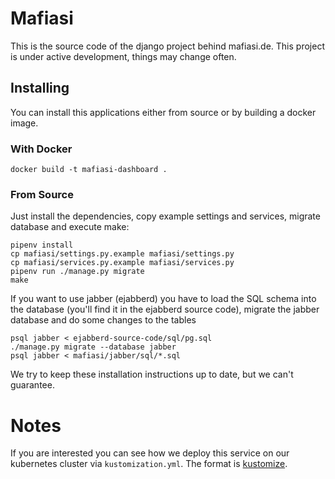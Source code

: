 # Mafiasi

This is the source code of the django project behind mafiasi.de. This project
is under active development, things may change often.

## Installing

You can install this applications either from source  or by building a docker image.

### With Docker

```
docker build -t mafiasi-dashboard .
```


### From Source

Just install the dependencies, copy example settings and services, migrate database and
execute make:
```
pipenv install
cp mafiasi/settings.py.example mafiasi/settings.py
cp mafiasi/services.py.example mafiasi/services.py
pipenv run ./manage.py migrate
make
```

If you want to use jabber (ejabberd) you have to load the SQL schema
into the database (you'll find it in the ejabberd source code),
migrate the jabber database and do some changes to the tables
```
psql jabber < ejabberd-source-code/sql/pg.sql
./manage.py migrate --database jabber
psql jabber < mafiasi/jabber/sql/*.sql
```

We try to keep these installation instructions up to date, but we can't
guarantee.


# Notes

If you are interested you can see how we deploy this service on our kubernetes cluster via `kustomization.yml`.
The format is [kustomize](https://kustomize.io/). 
